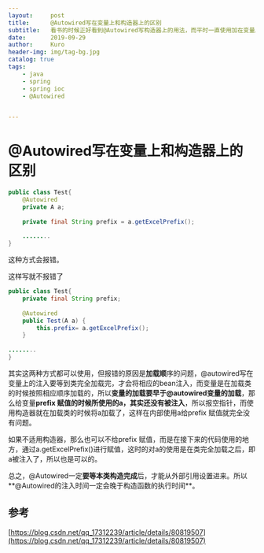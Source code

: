 ```yaml
---
layout:     post
title:      @Autowired写在变量上和构造器上的区别
subtitle:   看书的时候正好看到@Autowired写构造器上的用法，而平时一直使用加在变量上，所以查阅了以下资料
date:       2019-09-29
author:     Kuro
header-img: img/tag-bg.jpg
catalog: true
tags:
    - java
    - spring
    - spring ioc
    - @Autowired


---
```


# @Autowired写在变量上和构造器上的区别

```java
public class Test{
    @Autowired
    private A a;
 
    private final String prefix = a.getExcelPrefix();
 
	........
}
```

这种方式会报错。

这样写就不报错了

```java
public class Test{
    private final String prefix;
 
    @Autowired
    public Test(A a) {
        this.prefix= a.getExcelPrefix();
    }
 
........
}
```

其实这两种方式都可以使用，但报错的原因是**加载顺**序的问题，@autowired写在变量上的注入要等到类完全加载完，才会将相应的bean注入，而变量是在加载类的时候按照相应顺序加载的，所以**变量的加载要早于@autowired变量的加载**，那么给变量**prefix 赋值的时候所使用的a，其实还没有被注入**，所以报空指针，而使用构造器就在加载类的时候将a加载了，这样在内部使用a给prefix 赋值就完全没有问题。

如果不适用构造器，那么也可以不给prefix 赋值，而是在接下来的代码使用的地方，通过a.getExcelPrefix()进行赋值，这时的对a的使用是在类完全加载之后，即a被注入了，所以也是可以的。

总之，@Autowired一定**要等本类构造完成**后，才能从外部引用设置进来。所以**@Autowired的注入时间一定会晚于构造函数的执行时间**。

## 参考

[https://blog.csdn.net/qq_17312239/article/details/80819507](https://blog.csdn.net/qq_17312239/article/details/80819507)


